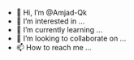 - 👋 Hi, I’m @Amjad-Qk
- 👀 I’m interested in ...
- 🌱 I’m currently learning ...
- 💞️ I’m looking to collaborate on ...
- 📫 How to reach me ...

<!---
Amjad-Qk/Amjad-Qk is a ✨ special ✨ repository because its `README.md` (this file) appears on your GitHub profile.
You can click the Preview link to take a look at your changes.
--->

